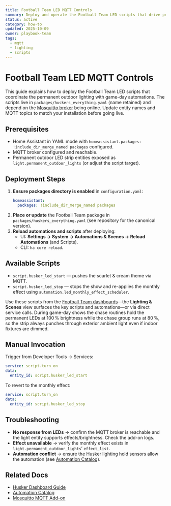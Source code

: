 ```yaml
---
title: Football Team LED MQTT Controls
summary: Deploy and operate the Football Team LED scripts that drive permanent outdoor lighting via MQTT. Filenames retain the original `husker` prefix for compatibility.
status: active
category: how-to
updated: 2025-10-09
owner: playbook-team
tags:
  - mqtt
  - lighting
  - scripts
---
```


# Football Team LED MQTT Controls

This guide explains how to deploy the Football Team LED scripts that coordinate the permanent outdoor lighting with game-day automations. The scripts live in `packages/huskers_everything.yaml` (name retained) and depend on the [Mosquitto broker](../addons/mqtt.md) being online. Update entity names and MQTT topics to match your installation before going live.

## Prerequisites
- Home Assistant in YAML mode with `homeassistant.packages: !include_dir_merge_named packages` configured.
- MQTT broker configured and reachable.
- Permanent outdoor LED strip entities exposed as `light.permanent_outdoor_lights` (or adjust the script target).

## Deployment Steps

1. **Ensure packages directory is enabled** in `configuration.yaml`:
   ```yaml
   homeassistant:
     packages: !include_dir_merge_named packages
   ```
2. **Place or update** the Football Team package in `packages/huskers_everything.yaml` (see repository for the canonical version).
3. **Reload automations and scripts** after deploying:
   - UI: **Settings → System → Automations & Scenes → Reload Automations** (and Scripts).
   - CLI: `ha core reload`.

## Available Scripts
- `script.husker_led_start` — pushes the scarlet & cream theme via MQTT.
- `script.husker_led_stop` — stops the show and re-applies the monthly effect using `automation.led_monthly_effect_scheduler`.

Use these scripts from the [Football Team dashboards](../football-team/dashboard.md)—the **Lighting & Scenes** view surfaces the key scripts and automations—or via direct service calls. During game-day shows the chase routines hold the permanent LEDs at 100 % brightness while the chase group runs at 80 %, so the strip always punches through exterior ambient light even if indoor fixtures are dimmed.

## Manual Invocation
Trigger from Developer Tools → Services:

```yaml
service: script.turn_on
data:
  entity_id: script.husker_led_start
```

To revert to the monthly effect:

```yaml
service: script.turn_on
data:
  entity_id: script.husker_led_stop
```

## Troubleshooting
- **No response from LEDs** → confirm the MQTT broker is reachable and the light entity supports effects/brightness. Check the add-on logs.
- **Effect unavailable** → verify the monthly effect exists in `light.permanent_outdoor_lights`’ `effect_list`.
- **Automation conflict** → ensure the Husker lighting hold sensors allow the automation (see [Automation Catalog](../../reference/automations.md)).

## Related Docs
- [Husker Dashboard Guide](../huskers/dashboard.md)
- [Automation Catalog](../../reference/automations.md)
- [Mosquitto MQTT Add-on](../addons/mqtt.md)
